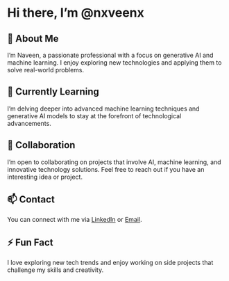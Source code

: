 # Hi there, I’m @nxveenx

## 👋 About Me
I’m Naveen, a passionate professional with a focus on generative AI and machine learning. I enjoy exploring new technologies and applying them to solve real-world problems.

## 🌱 Currently Learning
I’m delving deeper into advanced machine learning techniques and generative AI models to stay at the forefront of technological advancements.

## 💞️ Collaboration
I’m open to collaborating on projects that involve AI, machine learning, and innovative technology solutions. Feel free to reach out if you have an interesting idea or project.

## 📫 Contact
You can connect with me via [LinkedIn](https://www.linkedin.com/in/naveen-p-data-analys) or [Email](mailto:naveen.p.careers@gmail.com).

## ⚡ Fun Fact
I love exploring new tech trends and enjoy working on side projects that challenge my skills and creativity.

